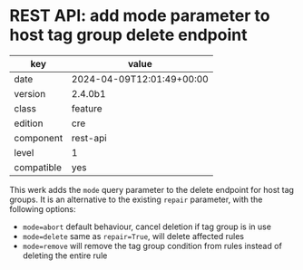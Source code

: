 [//]: # (werk v2)
# REST API: add mode parameter to host tag group delete endpoint

key        | value
---------- | ---
date       | 2024-04-09T12:01:49+00:00
version    | 2.4.0b1
class      | feature
edition    | cre
component  | rest-api
level      | 1
compatible | yes

This werk adds the `mode` query parameter to the delete endpoint for host tag
groups. It is an alternative to the existing `repair` parameter, with the
following options:
* `mode=abort` default behaviour, cancel deletion if tag group is in use
* `mode=delete` same as `repair=True`, will delete affected rules
* `mode=remove` will remove the tag group condition from rules instead of
deleting the entire rule
